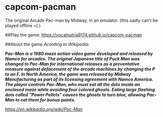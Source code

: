 # capcom-pacman
The original Arcade Pac-man by Midway, in an emulator. (this sadly can't be played offline =[ )

##Play the game:
https://vocalnutria9174.github.io/capcom-pacman

##About the game
*Acording to Wikipedia:*

***Pac-Man is a 1980 maze action video game developed and released by Namco for arcades. The original Japanese title of Puck Man was changed to Pac-Man for international releases as a preventative measure against defacement of the arcade machines by changing the P to an F. In North America, the game was released by Midway Manufacturing as part of its licensing agreement with Namco America. The player controls Pac-Man, who must eat all the dots inside an enclosed maze while avoiding four colored ghosts. Eating large flashing dots called "Power Pellets" causes the ghosts to turn blue, allowing Pac-Man to eat them for bonus points.***

*https://en.wikipedia.org/wiki/Pac-Man*
